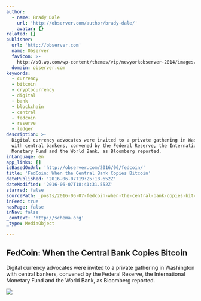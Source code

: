 ```yaml
---
author:
  - name: Brady Dale
    url: 'http://observer.com/author/brady-dale/'
    avatar: {}
related: []
publisher:
  url: 'http://observer.com'
  name: Observer
  favicon: >-
    http://s0.wp.com/wp-content/themes/vip/newyorkobserver-2014/images/favicons/favicon-16x16.png
  domain: observer.com
keywords:
  - currency
  - bitcoin
  - cryptocurrency
  - digital
  - bank
  - blockchain
  - central
  - fedcoin
  - reserve
  - ledger
description: >-
  Digital currency advocates were invited to a private gathering in Washington
  with central bankers, convened by the Federal Reserve, the International
  Monetary Fund and the World Bank, as Bloomberg reported.
inLanguage: en
app_links: []
isBasedOnUrl: 'http://observer.com/2016/06/fedcoin/'
title: 'FedCoin: When the Central Bank Copies Bitcoin'
datePublished: '2016-06-07T19:25:18.652Z'
dateModified: '2016-06-07T18:41:31.552Z'
starred: false
sourcePath: _posts/2016-06-07-fedcoin-when-the-central-bank-copies-bitcoin.md
inFeed: true
hasPage: false
inNav: false
_context: 'http://schema.org'
_type: MediaObject

---
```

<article style=""><h1>FedCoin: When the Central Bank Copies Bitcoin</h1><p>Digital currency advocates were invited to a private gathering in Washington with central bankers, convened by the Federal Reserve, the International Monetary Fund and the World Bank, as Bloomberg reported.</p><img src="https://nyoobserver.files.wordpress.com/2016/06/money2.jpg?quality=80&amp;w=970" /></article>